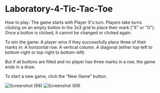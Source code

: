 # Laboratory-4-Tic-Tac-Toe

How to play:
The game starts with Player X's turn.
Players take turns clicking on an empty button in the 3x3 grid to place their mark ("X" or "O").
Once a button is clicked, it cannot be changed or clicked again.

To win the game:
A player wins if they successfully place three of their marks in:
A horizontal row.
A vertical column.
A diagonal (either top-left to bottom-right or top-right to bottom-left)

But if all buttons are filled and no player has three marks in a row, the game ends in a draw.

To start a new game, click the "New Game" button.

![Screenshot (68)](https://github.com/user-attachments/assets/e408f8ba-bd66-4675-8129-d4a870131d5b)
![Screenshot (69)](https://github.com/user-attachments/assets/af62158f-4e3b-4e2f-a030-bbae422c9a6b)
